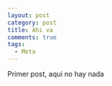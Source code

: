 ```yaml
---
layout: post
category: post
title: Ahi va
comments: true
tags:
  - Meta
---
```


Primer post, aqui no hay nada

